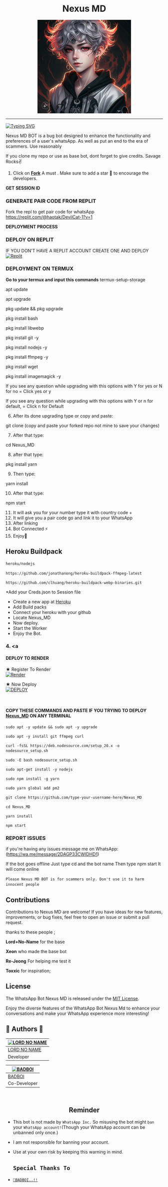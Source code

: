 <h1 align="center"> Nexus MD</h1>
<p align="center">  

<p align="center">
  <a href="https://youtube.com/@savage">
    <img alt="Nexus_Md" height="300" src="Nexus_MD.jpg">
  </a>
</p>
  
***
  
<a href="https://git.io/typing-svg"><img src="https://readme-typing-svg.demolab.com?font=Black+Ops+One&size=50&pause=1000&color=DC143C&center=true&width=910&height=100&lines=THANKS FOR CHOOSING ;NEXUS+MD;WHATSAPP+BUG+BOT;CREATED+BY+LORD+SAVAGE;RELEASED+13.08.24" alt="Typing SVG" /></a>
  </p>

Nexus MD BOT is a bug bot designed to enhance the functionality and preferences of a user's whatsApp. As well as put an end to the era of scammers. Use reasonably

If you clone my repo or use as base bot, dont forget to give credits. Savage Rocks✌️

1. Click on **[Fork](https://github.com/savag8/Nexus_MD)** A must . Make sure to add a star 🌟 to encourage the developers.
   
**GET SESSION ID**
### GENERATE PAIR CODE FROM REPLIT
Fork the repl to get pair code for whatsApp
https://replit.com/@haotak/DevilCat-1?v=1

**DEPLOYMENT PROCESS**
### DEPLOY ON REPLIT
IF YOU DON'T HAVE A REPLIT ACCOUNT CREATE ONE AND DEPLOY 
    <br>
    <a href='https://github.com/savag8/Nexus_MD' target="_blank"><img alt='Replit' src='https://img.shields.io/badge/-Deploy-red?style=for-the-badge&logo=replit&logoColor=white'/></a>


### DEPLOYMENT ON TERMUX

**Go to your termux and input this commands**
termux-setup-storage

apt update

apt upgrade

pkg update && pkg upgrade

pkg install bash

pkg install libwebp

pkg install git -y

pkg install nodejs -y

pkg install ffmpeg -y 

pkg install wget

pkg install imagemagick -y


If you see any question while upgrading with this options with Y for yes or N for no = Click yes or y

If you see any question while upgrading with this options with Y or n for default, = Click n for Default

6. After its done upgrading type or copy and paste:

git clone  (copy and paste your forked repo not mine to save your changes) 

7. After that type: 

cd Nexus_MD

8. after that type:

pkg install yarn

9. Then type:

yarn install 

10. After that type:

npm start 

11. It will ask you for your number type it with country code +
12. It will give you a pair code go and link it to your WhatsApp 
13. After linking
14. Bot Connected ⚡
15. Enjoy🤖

## Heroku Buildpack
```bash
heroku/nodejs
```
```
https://github.com/jonathanong/heroku-buildpack-ffmpeg-latest
```
```
https://github.com/clhuang/heroku-buildpack-webp-binaries.git
```

*Add your Creds.json to Session file
* Create a new app at [Heroku](https://id.heroku.com/login)
* Add Build packs
* Connect your heroku with your github
* Locate Nexus_MD
* Now deploy.
* Start the Worker
* Enjoy the Bot.
  
### 4. <a 
#### DEPLOY TO RENDER

 ★ Register To Render 
    <br>
<a href='https://dashboard.render.com/register' target="_blank"><img alt='Render' src='https://img.shields.io/badge/CREATE-h?color=black&style=for-the-badge&logo=render' width="96.35" height="28"/></a></p>

★ Now Deploy
    <br>
<a href='https://dashboard.render.com/select-repo?type=web' target="_blank"><img alt='DEPLOY' src='https://img.shields.io/badge/DEPLOY -h?color=black&style=for-the-badge&logo=render' width="96.35" height="28"/></a></p>

</br>

#### COPY THESE COMMANDS AND PASTE IF YOU TRYING TO DEPLOY [Nexus_MD](https://github.com/savag8/Nexus_MD) ON ANY TERMINAL
```
sudo apt -y update && sudo apt -y upgrade
```
```
sudo apt -y install git ffmpeg curl
```
```
curl -fsSL https://deb.nodesource.com/setup_20.x -o nodesource_setup.sh
```
```
sudo -E bash nodesource_setup.sh
```
```
sudo apt-get install -y nodejs
```
```
sudo npm install -g yarn
```
```
sudo yarn global add pm2
```
```
git clone https://github.com/type-your-username-here/Nexus_MD
```
```
cd Nexus_MD
```
```
yarn install
```
```
npm start
```

### REPORT ISSUES

if you're having any issues message me on
WhatsApp: (https://wa.me/message/2DAGP33CWIDHD1) 

If the bot goes offline 
Just type cd and the bot name 
Then type npm start
It will come online



`Please Nexus MD BOT is for scammers only. Don't use it to harm innocent people`


## Contributions

Contributions to Nexus MD are welcome! If you have ideas for new features, improvements, or bug fixes, feel free to open an issue or submit a pull request. <br>

   thanks to these people ;

   **Lord+No-Name** for the base

   **Xeon** who made the base bot

   **Re-Jeong** For helping me test it
   
   **Toxxic** for inspiration; <br>


## License

The WhatsApp Bot Nexus MD is released under the [MIT License](https://opensource.org/licenses/MIT).

Enjoy the diverse features of the WhatsApp Bot Nexus Md to enhance your conversations and make your WhatsApp experience more interesting!

## 🎯 Authors 🎯
  <div align="center">
  
| [![LORD NO NAME](https://github.com/savag8.png?size=150)](https://github.com/savag8) |
|----|
| [  LORD NO NAME ](https://github.com/savag8) |
|  Developer |

  </div>
  <div align="center">
  
| [![BADBOI](https://github.com/BADBOI-v1.png?size=150)](https://github.com/BADBOI-v1) |
|----|
| [  BADBOI ](https://github.com/BADBOI-v1) |
|  Co-Developer |

  </div>
   
  </br> 

<h2 align="center">  Reminder
</h2>
   
- This bot is not made by `WhatsApp Inc.` So misusing the bot might `ban` your `WhatsApp account!`(Though your WhatsApp account can be unbanned only once.)
- I am not responsible for banning your account.
- Use at your own risk by keeping this warning in mind.
 
  
  
   ## `Special Thanks To`

* [`📕BADBOI..!!`](https://github.com/BADBOI-v1)

 
  
  
  
